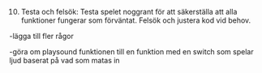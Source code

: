 <!-- 1. Sätta upp javascript kod som hämtar frågorna från .json filen -->

<!-- 2. Ladda frågor från .json-fil med JavaScript:
Implementera JavaScript-kod för att ladda frågorna från .json-filen.
Kontrollera att frågorna korrekt lagras i minnet. -->

<!-- 3. Visa frågor på sidan:
Uppdatera HTML med aktuell fråga och svarsalternativ. -->

<!-- 4. Lägg till timer:
Implementera en timer i JavaScript som startar när en ny fråga visas.
Sätt tiden till 5 sekunder. -->

<!-- 5. Hantera användarens svar:
Lägg till en händelselyssnare för knapparna som representerar svarsalternativen.
Jämför det valda svaret med det korrekta svaret. -->

<!-- 6. Visa resultat:
Uppdatera användargränssnittet för att visa om svaret var korrekt eller inkorrekt. -->

<!-- 7. Skicka användaren vidare:
Efter att användaren har sett resultatet, vänta i 3 sekunder och ladda sedan nästa fråga. -->

<!-- 8. Upprepa steg 3-7:
Fortsätt processen att visa frågor, hantera svar, visa resultat och skicka användaren vidare tills alla frågor är besvarade. -->

<!-- 9. Avsluta spelet:
Efter att alla frågor är besvarade, visa en slutskärm med totalt antal rätta och felaktiga svar. -->

10. Testa och felsök:
Testa spelet noggrant för att säkerställa att alla funktioner fungerar som förväntat.
Felsök och justera kod vid behov.


<!-- -lägg till hidden på question header vid avslut -->

-lägga till fler rågor

<!-- -lägga till klock ljud -->

-göra om playsound funktionen till en funktion med en switch som spelar ljud baserat på vad som matas in
